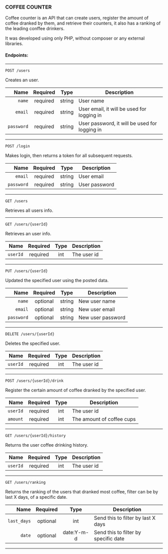 ### COFFEE COUNTER

Coffee counter is an API that can create users, register the amount of coffee dranked by them, and retrieve their counters, it also has a ranking of the leading conffee drinkers.

It was developed using only PHP, without composer or any external libraries.

#### Endpoints:

---

`POST /users`

Creates an user.

|       Name | Required |  Type  | Description                                   |
| ---------: | :------: | :----: | --------------------------------------------- |
|     `name` | required | string | User name                                     |
|    `email` | required | string | User email, it will be used for logging in    |
| `password` | required | string | User password, it will be used for logging in |

---

`POST /login`

Makes login, then returns a token for all subsequent requests.

|       Name | Required |  Type  | Description   |
| ---------: | :------: | :----: | ------------- |
|    `email` | required | string | User email    |
| `password` | required | string | User password |

---

`GET /users`

Retrieves all users info.

---

`GET /users/{userId}`

Retrieves an user info.

|     Name | Required | Type | Description |
| -------: | :------: | :--: | ----------- |
| `userId` | required | int  | The user id |

---

`PUT /users/{userId}`

Updated the specified user using the posted data.

|       Name | Required |  Type  | Description       |
| ---------: | :------: | :----: | ----------------- |
|     `name` | optional | string | New user name     |
|    `email` | optional | string | New user email    |
| `password` | optional | string | New user password |

---

`DELETE /users/{userId}`

Deletes the specified user.

|     Name | Required | Type | Description |
| -------: | :------: | :--: | ----------- |
| `userId` | required | int  | The user id |

---

`POST /users/{userId}/drink`

Register the certain amount of coffee dranked by the specified user.

|     Name | Required | Type | Description               |
| -------: | :------: | :--: | ------------------------- |
| `userId` | required | int  | The user id               |
| `amount` | required | int  | The amount of coffee cups |

---

`GET /users/{userId}/history`

Returns the user coffee drinking history.

|     Name | Required | Type | Description |
| -------: | :------: | :--: | ----------- |
| `userId` | required | int  | The user id |

---

`GET /users/ranking`

Returns the ranking of the users that dranked most coffee, filter can be by last X days, of a specific date.

|        Name | Required |    Type    | Description                          |
| ----------: | :------: | :--------: | ------------------------------------ |
| `last_days` | optional |    int     | Send this to filter by last X days   |
|      `date` | optional | date:Y-m-d | Send this to filter by specific date |

---
